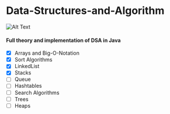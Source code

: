 # Data-Structures-and-Algorithm
![Alt Text](https://img.shields.io/badge/Java-12.0.2-blue)<br/>
#### Full theory and implementation of DSA in Java

- [x] Arrays and Big-O-Notation
- [x] Sort Algorithms
- [x] LinkedList
- [x] Stacks
- [ ] Queue
- [ ] Hashtables
- [ ] Search Algorithms
- [ ] Trees
- [ ] Heaps
